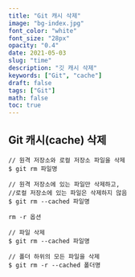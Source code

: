 ```yaml
---
title: "Git 캐시 삭제"
image: "bg-index.jpg"
font_color: "white"
font_size: "28px"
opacity: "0.4"
date: 2021-05-03
slug: "time"
description: "깃 캐시 삭제"
keywords: ["Git", "cache"]
draft: false
tags: ["Git"]
math: false
toc: true
---
```


## Git 캐시(cache) 삭제

```
// 원격 저장소와 로컬 저장소 파일을 삭제
$ git rm 파일명
 
// 원격 저장소에 있는 파일만 삭제하고, 
//로컬 저장소에 있는 파일은 삭제하지 않음
$ git rm --cached 파일명
```

```
rm -r 옵션

// 파일 삭제
$ git rm --cached 파일명
 
// 폴더 하위의 모든 파일을 삭제
$ git rm -r --cached 폴더명

```


